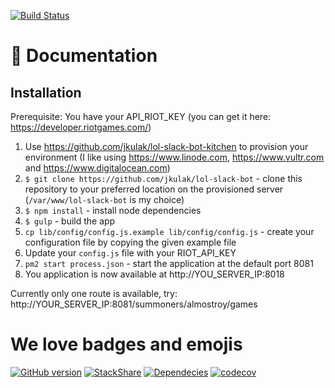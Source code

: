[![Build Status](https://travis-ci.org/jkulak/lol-slack-bot.svg?branch=master)](https://travis-ci.org/jkulak/lol-slack-bot)

# 📃 Documentation

## Installation

Prerequisite: You have your API_RIOT_KEY (you can get it here: https://developer.riotgames.com/)

1. Use https://github.com/jkulak/lol-slack-bot-kitchen to provision your environment (I like using https://www.linode.com, https://www.vultr.com and https://www.digitalocean.com)
2. `$ git clone https://github.com/jkulak/lol-slack-bot` - clone this repository to your preferred location on the provisioned server (`/var/www/lol-slack-bot` is my choice)
3. `$ npm install` - install node dependencies
4. `$ gulp` - build the app
5. `cp lib/config/config.js.example lib/config/config.js` - create your configuration file by copying the given example file
6. Update your `config.js` file with your RIOT_API_KEY
7. `pm2 start process.json` - start the application at the default port 8081
8. You application is now available at http://YOU_SERVER_IP:8018

Currently only one route is available, try: http://YOUR_SERVER_IP:8081/summoners/almostroy/games

# We love badges and emojis

[![GitHub version](https://badge.fury.io/gh/jkulak%2Flol-slack-bot.svg)](https://badge.fury.io/gh/jkulak%2Flol-slack-bot)
[![StackShare](http://img.shields.io/badge/tech-stack-0690fa.svg?style=flat)](http://stackshare.io/jkulak/lol-slack-bot)
[![Dependecies](https://david-dm.org/jkulak/lol-slack-bot.svg)](https://david-dm.org/jkulak/lol-slack-bot)
[![codecov](https://codecov.io/gh/jkulak/lol-slack-bot/branch/master/graph/badge.svg)](https://codecov.io/gh/jkulak/lol-slack-bot)
